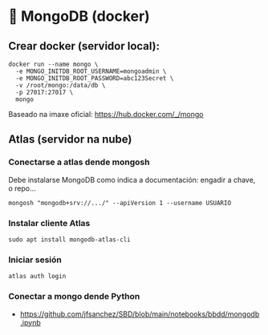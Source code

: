 # 🧾 MongoDB (docker)

## Crear docker (servidor local):

~~~~
docker run --name mongo \
  -e MONGO_INITDB_ROOT_USERNAME=mongoadmin \
  -e MONGO_INITDB_ROOT_PASSWORD=abc123Secret \
  -v /root/mongo:/data/db \
  -p 27017:27017 \
  mongo
~~~~

Baseado na imaxe oficial: <https://hub.docker.com/_/mongo>


## Atlas (servidor na nube)

### Conectarse a atlas dende mongosh

Debe instalarse MongoDB como indica a documentación: engadir a chave, o repo...

~~~~
mongosh "mongodb+srv://.../" --apiVersion 1 --username USUARIO
~~~~

### Instalar cliente Atlas

~~~~
sudo apt install mongodb-atlas-cli
~~~~

### Iniciar sesión

~~~~
atlas auth login
~~~~

### Conectar a mongo dende Python

- <https://github.com/jfsanchez/SBD/blob/main/notebooks/bbdd/mongodb.ipynb>
